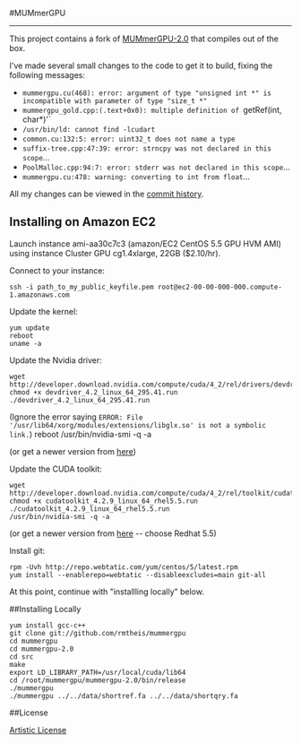 #MUMmerGPU
* * *

This project contains a fork of [MUMmerGPU-2.0](http://sourceforge.net/apps/mediawiki/mummergpu/index.php?title=MUMmerGPU)
 that compiles out of the box.

I've made several small changes to the code to get it to build, fixing the following messages:

* `mummergpu.cu(468): error: argument of type "unsigned int *" is incompatible with parameter of type "size_t *"`
* `mummergpu_gold.cpp:(.text+0x0): multiple definition of `getRef(int, char*)'`
* `/usr/bin/ld: cannot find -lcudart`
* `common.cu:132:5: error: uint32_t does not name a type`
* `suffix-tree.cpp:47:39: error: strncpy was not declared in this scope`...
* `PoolMalloc.cpp:94:7: error: stderr was not declared in this scope`...
* `mummergpu.cu:478: warning: converting to int from float`...

All my changes can be viewed in the [commit history](https://github.com/rmtheis/intron-polymorphism/commits/master).

## Installing on Amazon EC2

Launch instance ami-aa30c7c3 (amazon/EC2 CentOS 5.5 GPU HVM AMI) using instance Cluster GPU cg1.4xlarge, 22GB ($2.10/hr).

Connect to your instance:

    ssh -i path_to_my_public_keyfile.pem root@ec2-00-00-000-000.compute-1.amazonaws.com

Update the kernel:

    yum update
    reboot
    uname -a

Update the Nvidia driver:

    wget http://developer.download.nvidia.com/compute/cuda/4_2/rel/drivers/devdriver_4.2_linux_64_295.41.run
    chmod +x devdriver_4.2_linux_64_295.41.run
    ./devdriver_4.2_linux_64_295.41.run 
(Ignore the error saying `ERROR: File '/usr/lib64/xorg/modules/extensions/libglx.so' is not a symbolic link.`)
    reboot
    /usr/bin/nvidia-smi -q -a

(or get a newer version from [here](http://developer.nvidia.com/cuda-downloads))

Update the CUDA toolkit:

    wget http://developer.download.nvidia.com/compute/cuda/4_2/rel/toolkit/cudatoolkit_4.2.9_linux_64_rhel5.5.run
    chmod +x cudatoolkit_4.2.9_linux_64_rhel5.5.run
    ./cudatoolkit_4.2.9_linux_64_rhel5.5.run
    /usr/bin/nvidia-smi -q -a

(or get a newer version from [here](http://developer.nvidia.com/cuda-downloads) -- choose Redhat 5.5)

Install git:

    rpm -Uvh http://repo.webtatic.com/yum/centos/5/latest.rpm
    yum install --enablerepo=webtatic --disableexcludes=main git-all

At this point, continue with "installling locally" below.

##Installing Locally

    yum install gcc-c++
    git clone git://github.com/rmtheis/mummergpu
    cd mummergpu
    cd mummergpu-2.0
    cd src
    make
    export LD_LIBRARY_PATH=/usr/local/cuda/lib64
    cd /root/mummergpu/mummergpu-2.0/bin/release
    ./mummergpu
    ./mummergpu ../../data/shortref.fa ../../data/shortqry.fa

##License

[Artistic License](https://github.com/rmtheis/mummergpu/blob/master/mummergpu-2.0/COPYING)
